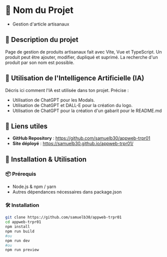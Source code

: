 # 🛒 Nom du Projet
- Gestion d'article artisanaux
## 📌 Description du projet
Page de gestion de produits artisanaux fait avec Vite, Vue et TypeScript. Un produit peut être ajouter, modifier, dupliqué et suprimé. La recherche d'un produit par son nom est possible.


## 🤖 Utilisation de l'Intelligence Artificielle (IA)
Décris ici comment l'IA est utilisée dans ton projet. Précise :
- Utilisation de ChatGPT pour les Modals.
- Utilisation de ChatGPT et DALL-E pour la création du logo.
- Utilisation de ChatGPT pour la création d'un gabarit pour le README.md

## 🔗 Liens utiles
- **GitHub Repository** : https://github.com/samuelb30/appweb-trpr01
- **Site déployé** : https://samuelb30.github.io/appweb-trpr01/

## 🚀 Installation & Utilisation
### 📦 Prérequis
- Node.js & npm / yarn
- Autres dépendances nécessaires dans package.json

### 🛠️ Installation
```sh
git clone https://github.com/samuelb30/appweb-trpr01
cd appweb-trpr01
npm install
npm run build
#ou
npm run dev
#ou
npm run preview
